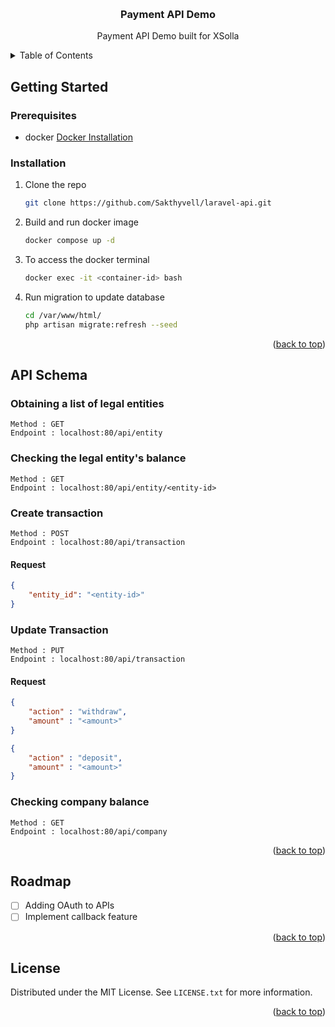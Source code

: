 <!-- Improved compatibility of back to top link: See: https://github.com/othneildrew/Best-README-Template/pull/73 -->
<a name="readme-top"></a>
<!--
*** Thanks for checking out the Best-README-Template. If you have a suggestion
*** that would make this better, please fork the repo and create a pull request
*** or simply open an issue with the tag "enhancement".
*** Don't forget to give the project a star!
*** Thanks again! Now go create something AMAZING! :D
-->


<!-- PROJECT LOGO -->
<br />
<div align="center">
<h3 align="center">Payment API Demo</h3>

  <p align="center">
    Payment API Demo built for XSolla
  </p>
</div>



<!-- TABLE OF CONTENTS -->
<details>
  <summary>Table of Contents</summary>
  <ol>
    <li>
      <a href="#getting-started">Getting Started</a>
      <ul>
        <li><a href="#prerequisites">Prerequisites</a></li>
        <li><a href="#installation">Installation</a></li>
      </ul>
    </li>
    <li><a href="#usage">API Schema</a></li>
    <li><a href="#roadmap">Roadmap</a></li>
  </ol>
</details>


<!-- GETTING STARTED -->
## Getting Started

### Prerequisites

* docker [Docker Installation](https://docs.docker.com/engine/install/)

### Installation

1. Clone the repo
   ```sh
   git clone https://github.com/Sakthyvell/laravel-api.git
   ```
2. Build and run docker image
   ```sh
   docker compose up -d
   ```
3. To access the docker terminal
   ```sh
   docker exec -it <container-id> bash
   ```
3. Run migration to update database
   ```sh
   cd /var/www/html/
   php artisan migrate:refresh --seed
   ```

<p align="right">(<a href="#readme-top">back to top</a>)</p>



<!-- USAGE EXAMPLES -->
## API Schema

### Obtaining a list of legal entities

```
Method : GET
Endpoint : localhost:80/api/entity
```

### Checking the legal entity's balance

```
Method : GET
Endpoint : localhost:80/api/entity/<entity-id>
```

### Create transaction
```
Method : POST
Endpoint : localhost:80/api/transaction
```

#### Request
```json
{
    "entity_id": "<entity-id>"
}
```

### Update Transaction
```
Method : PUT
Endpoint : localhost:80/api/transaction
```

#### Request
```json
{
    "action" : "withdraw",
    "amount" : "<amount>"
}
```
```json
{
    "action" : "deposit",
    "amount" : "<amount>"
}
```

### Checking company balance
```
Method : GET
Endpoint : localhost:80/api/company
```

<p align="right">(<a href="#readme-top">back to top</a>)</p>


<!-- ROADMAP -->
## Roadmap

- [ ] Adding OAuth to APIs
- [ ] Implement callback feature

<p align="right">(<a href="#readme-top">back to top</a>)</p>


<!-- LICENSE -->
## License

Distributed under the MIT License. See `LICENSE.txt` for more information.

<p align="right">(<a href="#readme-top">back to top</a>)</p>